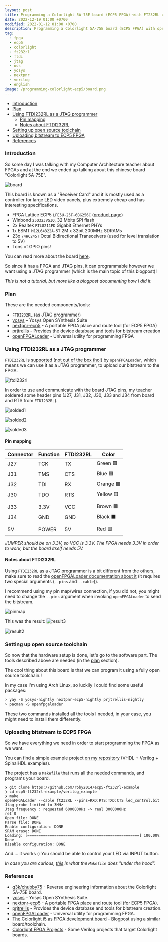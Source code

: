 ```yaml
---
layout: post
title: Programming a Colorlight 5A-75E board (ECP5 FPGA) with FT232RL using open source tools.
date: 2022-12-19 01:00 +0700
modified: 2022-01-12 01:00 +0700
description: Programming a Colorlight 5A-75E board (ECP5 FPGA) with open source tools using FT232RL as a JTAG programmer.
tag:
  - fpga
  - ecp5
  - colorlight
  - ft232rl
  - ftdi
  - jtag
  - oss
  - yosys
  - nextpnr
  - verilog
  - english
image: /programming-colorlight-ecp5/board.png
---
```


- [Introduction](#introduction)
- [Plan](#plan)
- [Using FTDI232RL as a JTAG programmer](#using-ftdi232rl-as-a-jtag-programmer)
  - [Pin mapping](#pin-mapping)
  - [Notes about FTDI232RL](#notes-about-ftdi232rl)
- [Setting up open source toolchain](#setting-up-open-source-toolchain)
- [Uploading bitstream to ECP5 FPGA](#uploading-bitstream-to-ecp5-fpga)
- [References](#references)

### Introduction

So some day I was talking with my Computer Architecture teacher about FPGAs and at the end we ended up talking about this chinese board "Colorlight 5A-75E".

![board](./board.jpg)

This board is known as a "Receiver Card" and it is mostly used as a controller for large LED video panels, plus extremely cheap and has interesting specifications.
* FPGA Lattice ECP5 `LFE5U-25F-6BG256C` ([product page](https://www.latticesemi.com/Products/FPGAandCPLD/ECP5))
* Winbond `25Q32JVSIQ`, 32 Mbits SPI flash
* 2x Realtek `RTL8211FD` Gigabit Ethernet PHYs
* 1x ESMT `M12L64322A-5T` 2M x 32bit 200MHz SDRAMs
* 23x `74HC245T` Octal Bidirectional Transceivers (used for level translation to 5V)
* Tons of GPIO pins!

You can read more about the board [here](https://github.com/q3k/chubby75/tree/master/5a-75e).

So since it has a FPGA and JTAG pins, it can programmable however we want using a JTAG programmer (which is the main topic of this blogpost)!

*This is not a tutorial, but more like a blogpost documenting how I did it.*

### Plan

These are the needed components/tools:

- `FTDI232RL` (as JTAG programmer)
- [yosys](https://github.com/YosysHQ/yosys) – Yosys Open SYnthesis Suite
- [nextpnr-ecp5](https://github.com/YosysHQ/nextpnr) - A portable FPGA place and route tool (for ECP5 FPGA)
- [prjtrellis](https://github.com/YosysHQ/prjtrellis) - Provides the device database and tools for bitstream creation
- [openFPGALoader](https://github.com/trabucayre/openFPGALoader) - Universal utility for programming FPGA 

### Using FTDI232RL as a JTAG programmer

`FTDI232RL` is [supported](https://trabucayre.github.io/openFPGALoader/guide/advanced.html#ft231-ft232-bitbang-mode-and-pins-configuration) ([not out of the box tho!](#notes-about-ftdi232rl)) by `openFPGALoader`, which means we can use it as a JTAG programmer, to upload our bitstream to the FPGA.

![ftdi232rl](./ftdi232rl.jpg)

In order to use and communicate with the board JTAG pins, my teacher soldered some header pins (J27, J31, J32, J30, J33 and J34 from board and RTS from `FTDI232RL`).

![solded1](./solded1.jpg)

![solded2](./solded2.jpg)

![solded3](./solded3.jpg)

#### Pin mapping

| Connector | Function | FTDI232RL | Color   |
|-----------|----------|-----------|-------- |
| J27       | TCK      | TX        | Green 🟩  |
| J31       | TMS      | CTS       | Blue 🟦   |
| J32       | TDI      | RX        | Orange 🟧 |
| J30       | TDO      | RTS       | Yellow 🟨 |
|           |          |           |
| J33       | 3.3V     | VCC       | Brown 🟫  |
| J34       | GND      | GND       | Black ⬛   |
|           |          |           |
| 5V        | POWER    | 5V        | Red 🟥    |


*JUMPER should be on 3.3V, so VCC is 3.3V.*
*The FPGA needs 3.3V in order to work, but the board itself needs 5V.*

#### Notes about FTDI232RL

Using `FTDI232RL` as a JTAG programmer is a bit different from the others, make sure to read the [openFPGALoader documentation about it](https://trabucayre.github.io/openFPGALoader/guide/advanced.html#ft231-ft232-bitbang-mode-and-pins-configuration) (it requires two special arguments (`--pins` and `--cable`)). 

I recommend using my pin map/wires connection, if you did not, you might need to change the `--pins` argument when invoking `openFPGALoader` to send the bitstream.

![pinmap](./pinmapping.png)

This was the result: 
![result3](./result3.jpg)

![result2](./result2.jpg)

### Setting up open source toolchain

So now that the hardware setup is done, let's go to the software part. The tools described above are needed (in the [plan](#plan) section). 

The cool thing about this board is that we can program it using a fully open source toolchain.! 

In my case I'm using Arch Linux, so luckily I could find some useful packages:
```sh
> yay -S yosys-nightly nextpnr-ecp5-nightly prjtrellis-nightly 
> pacman -S openfpgaloader
```
These two commands installed all the tools I needed, in your case, you might need to install them differently.

### Uploading bitstream to ECP5 FPGA

So we have everything we need in order to start programming the FPGA as we want.

You can find a simple example project [on my repository](https://github.com/roby2014/ecp5-ft232rl-example) (VHDL + Verilog + SpinalHDL examples).

The project has a `Makefile` that runs all the needed commands, and programs your board.

```
❯ git clone https://github.com/roby2014/ecp5-ft232rl-example
❯ cd ecp5-ft232rl-example/verilog_example
❯ make
openFPGALoader --cable ft232RL --pins=RXD:RTS:TXD:CTS led_control.bit
Jtag probe limited to 3MHz
Jtag frequency : requested 6000000Hz -> real 3000000Hz
ret 0
Open file: DONE
Parse file: DONE
Enable configuration: DONE
SRAM erase: DONE
Loading: [==================================================] 100.00%
Done
Disable configuration: DONE
```

And.... it works :) You should be able to control your LED via INPUT button.

*In case you are curious, [this](https://github.com/roby2014/ecp5-ft232rl-example#information) is what the `Makefile` does "under the hood".*


### References
- [q3k/chubby75](https://github.com/q3k/chubby75) - Reverse engineering information about the Colorlight 5A-75E board.
- [yosys](https://github.com/YosysHQ/yosys) – Yosys Open SYnthesis Suite.
- [nextpnr-ecp5](https://github.com/YosysHQ/nextpnr) - A portable FPGA place and route tool (for ECP5 FPGA).
- [prjtrellis](https://github.com/YosysHQ/prjtrellis) - Provides the device database and tools for bitstream creation.
- [openFPGALoader](https://github.com/trabucayre/openFPGALoader) - Universal utility for programming FPGA.
- [The Colorlight i5 as FPGA development board](https://tomverbeure.github.io/2021/01/22/The-Colorlight-i5-as-FPGA-development-board.html) - Blogpost using a similar board/toolchain.
- [Colorlight FPGA Projects](https://github.com/wuxx/Colorlight-FPGA-Projects) - Some Verilog projects that target Colorlight boards.
